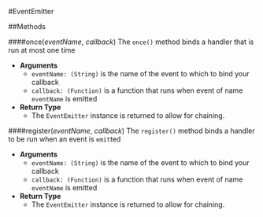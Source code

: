 #EventEmitter

##Methods

####once(_eventName_, _callback_)
The `once()` method binds a handler that is run at most one time
  * **Arguments**
    * `eventName: (String)` is the name of the event to which to bind your callback
    * `callback: (Function)` is a function that runs when event of name `eventName` is emitted
  * **Return Type**
    * The `EventEmitter` instance is returned to allow for chaining.

####register(_eventName_, _callback_)
  The `register()` method binds a handler to be run when an event is `emit`ted
  * **Arguments**
    * `eventName: (String)` is the name of the event to which to bind your callback
    * `callback: (Function)` is a function that runs when event of name `eventName` is emitted
  * **Return Type**
    * The `EventEmitter` instance is returned to allow for chaining.